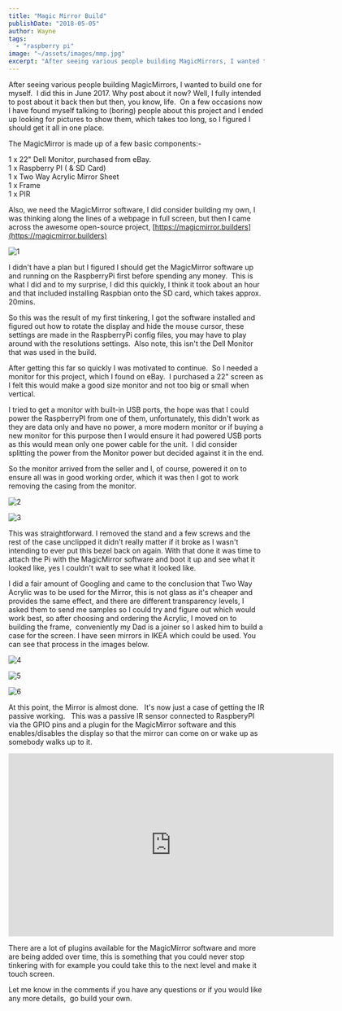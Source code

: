 ```yaml
---
title: "Magic Mirror Build"
publishDate: "2018-05-05"
author: Wayne
tags: 
  - "raspberry pi"
image: "~/assets/images/mmp.jpg"
excerpt: "After seeing various people building MagicMirrors, I wanted to build one for myself.  I did this in June 2017. Why post about it now? Well, I fully intended to post about it back then but then, you know, I got busy."
---
```


After seeing various people building MagicMirrors, I wanted to build one for myself.  I did this in June 2017. Why post about it now? Well, I fully intended to post about it back then but then, you know, life.  On a few occasions now I have found myself talking to (boring) people about this project and I ended up looking for pictures to show them, which takes too long, so I figured I should get it all in one place.

The MagicMirror is made up of a few basic components:-

1 x 22" Dell Monitor, purchased from eBay.  
1 x Raspberry PI ( & SD Card)  
1 x Two Way Acrylic Mirror Sheet  
1 x Frame  
1 x PIR

Also, we need the MagicMirror software, I did consider building my own, I was thinking along the lines of a webpage in full screen, but then I came across the awesome open-source project, [https://magicmirror.builders](https://magicmirror.builders)

![1](src/assets/images/MagicMirror-01.jpg)

I didn't have a plan but I figured I should get the MagicMirror software up and running on the RaspberryPi first before spending any money.  This is what I did and to my surprise, I did this quickly, I think it took about an hour and that included installing Raspbian onto the SD card, which takes approx. 20mins.

So this was the result of my first tinkering, I got the software installed and figured out how to rotate the display and hide the mouse cursor, these settings are made in the RaspberryPi config files, you may have to play around with the resolutions settings.  Also note, this isn't the Dell Monitor that was used in the build.

After getting this far so quickly I was motivated to continue.  So I needed a monitor for this project, which I found on eBay.  I purchased a 22" screen as I felt this would make a good size monitor and not too big or small when vertical.

I tried to get a monitor with built-in USB ports, the hope was that I could power the RaspberryPI from one of them, unfortunately, this didn't work as they are data only and have no power, a more modern monitor or if buying a new monitor for this purpose then I would ensure it had powered USB ports as this would mean only one power cable for the unit.  I did consider splitting the power from the Monitor power but decided against it in the end.

So the monitor arrived from the seller and I, of course, powered it on to ensure all was in good working order, which it was then I got to work removing the casing from the monitor.

![2](src/assets/images/MagicMirror-02.jpg)

![3](src/assets/images/MagicMirror-03.jpg)

This was straightforward. I removed the stand and a few screws and the rest of the case unclipped it didn't really matter if it broke as I wasn't intending to ever put this bezel back on again. With that done it was time to attach the Pi with the MagicMirror software and boot it up and see what it looked like, yes I couldn't wait to see what it looked like.

I did a fair amount of Googling and came to the conclusion that Two Way Acrylic was to be used for the Mirror, this is not glass as it's cheaper and provides the same effect, and there are different transparency levels, I asked them to send me samples so I could try and figure out which would work best, so after choosing and ordering the Acrylic, I moved on to building the frame,  conveniently my Dad is a joiner so I asked him to build a case for the screen. I have seen mirrors in IKEA which could be used. You can see that process in the images below.

![4](src/assets/images/MagicMirror-04.jpg)

![5](src/assets/images/MagicMirror-05.jpg)

![6](src/assets/images/MagicMirror-06.jpg)

At this point, the Mirror is almost done.   It's now just a case of getting the IR passive working.   This was a passive IR sensor connected to RaspberyPI via the GPIO pins and a plugin for the MagicMirror software and this enables/disables the display so that the mirror can come on or wake up as somebody walks up to it.

<iframe width="640" height="360" src="https://www.youtube.com/embed/ZCZJvVp3R6c" frameborder="0" allowfullscreen="allowfullscreen"></iframe>

There are a lot of plugins available for the MagicMirror software and more are being added over time, this is something that you could never stop tinkering with for example you could take this to the next level and make it touch screen.

Let me know in the comments if you have any questions or if you would like any more details,  go build your own.

